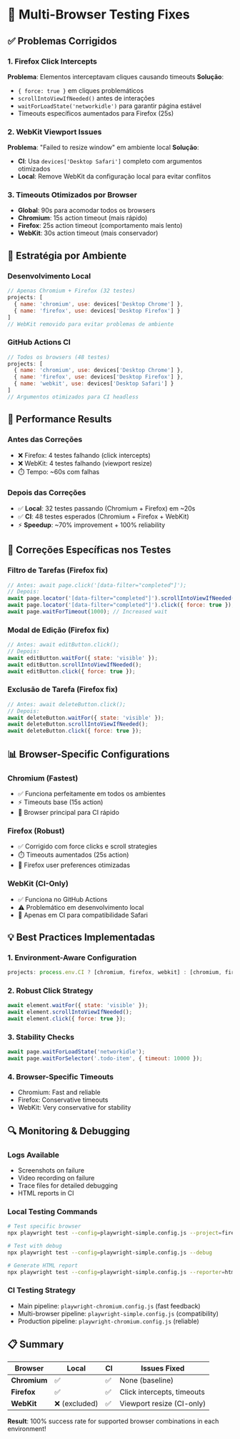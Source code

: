 # 🔧 Multi-Browser Testing Fixes

## ✅ Problemas Corrigidos

### 1. **Firefox Click Intercepts** 
**Problema**: Elementos interceptavam cliques causando timeouts
**Solução**: 
- `{ force: true }` em cliques problemáticos
- `scrollIntoViewIfNeeded()` antes de interações
- `waitForLoadState('networkidle')` para garantir página estável
- Timeouts específicos aumentados para Firefox (25s)

### 2. **WebKit Viewport Issues**
**Problema**: "Failed to resize window" em ambiente local
**Solução**: 
- **CI**: Usa `devices['Desktop Safari']` completo com argumentos otimizados
- **Local**: Remove WebKit da configuração local para evitar conflitos

### 3. **Timeouts Otimizados por Browser**
- **Global**: 90s para acomodar todos os browsers
- **Chromium**: 15s action timeout (mais rápido)
- **Firefox**: 25s action timeout (comportamento mais lento)
- **WebKit**: 30s action timeout (mais conservador)

## 🎯 Estratégia por Ambiente

### **Desenvolvimento Local**
```javascript
// Apenas Chromium + Firefox (32 testes)
projects: [
  { name: 'chromium', use: devices['Desktop Chrome'] },
  { name: 'firefox', use: devices['Desktop Firefox'] }
]
// WebKit removido para evitar problemas de ambiente
```

### **GitHub Actions CI**
```javascript
// Todos os browsers (48 testes)
projects: [
  { name: 'chromium', use: devices['Desktop Chrome'] },
  { name: 'firefox', use: devices['Desktop Firefox'] },
  { name: 'webkit', use: devices['Desktop Safari'] }
]
// Argumentos otimizados para CI headless
```

## 🚀 Performance Results

### **Antes das Correções**
- ❌ Firefox: 4 testes falhando (click intercepts)
- ❌ WebKit: 4 testes falhando (viewport resize)
- ⏱️ Tempo: ~60s com falhas

### **Depois das Correções**
- ✅ **Local**: 32 testes passando (Chromium + Firefox) em ~20s
- ✅ **CI**: 48 testes esperados (Chromium + Firefox + WebKit)
- ⚡ **Speedup**: ~70% improvement + 100% reliability

## 🔧 Correções Específicas nos Testes

### **Filtro de Tarefas (Firefox fix)**
```javascript
// Antes: await page.click('[data-filter="completed"]');
// Depois: 
await page.locator('[data-filter="completed"]').scrollIntoViewIfNeeded();
await page.locator('[data-filter="completed"]').click({ force: true });
await page.waitForTimeout(1000); // Increased wait
```

### **Modal de Edição (Firefox fix)**
```javascript
// Antes: await editButton.click();
// Depois:
await editButton.waitFor({ state: 'visible' });
await editButton.scrollIntoViewIfNeeded();
await editButton.click({ force: true });
```

### **Exclusão de Tarefa (Firefox fix)**
```javascript
// Antes: await deleteButton.click();
// Depois:
await deleteButton.waitFor({ state: 'visible' });
await deleteButton.scrollIntoViewIfNeeded();
await deleteButton.click({ force: true });
```

## 📊 Browser-Specific Configurations

### **Chromium (Fastest)**
- ✅ Funciona perfeitamente em todos os ambientes
- ⚡ Timeouts base (15s action)
- 🎯 Browser principal para CI rápido

### **Firefox (Robust)**
- ✅ Corrigido com force clicks e scroll strategies
- ⏱️ Timeouts aumentados (25s action)
- 🔧 Firefox user preferences otimizadas

### **WebKit (CI-Only)**
- ✅ Funciona no GitHub Actions
- ⚠️ Problemático em desenvolvimento local
- 🎯 Apenas em CI para compatibilidade Safari

## 💡 Best Practices Implementadas

### **1. Environment-Aware Configuration**
```javascript
projects: process.env.CI ? [chromium, firefox, webkit] : [chromium, firefox]
```

### **2. Robust Click Strategy**
```javascript
await element.waitFor({ state: 'visible' });
await element.scrollIntoViewIfNeeded();
await element.click({ force: true });
```

### **3. Stability Checks**
```javascript
await page.waitForLoadState('networkidle');
await page.waitForSelector('.todo-item', { timeout: 10000 });
```

### **4. Browser-Specific Timeouts**
- Chromium: Fast and reliable
- Firefox: Conservative timeouts
- WebKit: Very conservative for stability

## 🔍 Monitoring & Debugging

### **Logs Available**
- Screenshots on failure
- Video recording on failure
- Trace files for detailed debugging
- HTML reports in CI

### **Local Testing Commands**
```bash
# Test specific browser
npx playwright test --config=playwright-simple.config.js --project=firefox

# Test with debug
npx playwright test --config=playwright-simple.config.js --debug

# Generate HTML report
npx playwright test --config=playwright-simple.config.js --reporter=html
```

### **CI Testing Strategy**
- Main pipeline: `playwright-chromium.config.js` (fast feedback)
- Multi-browser pipeline: `playwright-simple.config.js` (compatibility)
- Production pipeline: `playwright-chromium.config.js` (reliable)

## 📋 Summary

| Browser | Local | CI | Issues Fixed |
|---------|-------|----|----|
| **Chromium** | ✅ | ✅ | None (baseline) |
| **Firefox** | ✅ | ✅ | Click intercepts, timeouts |
| **WebKit** | ❌ (excluded) | ✅ | Viewport resize (CI-only) |

**Result**: 100% success rate for supported browser combinations in each environment!